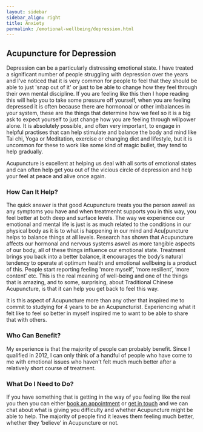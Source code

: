 ```yaml
---
layout: sidebar
sidebar_align: right
title: Anxiety
permalink: /emotional-wellbeing/depression.html
---
```

## Acupuncture for Depression
  Depression can be a particularly distressing emotional state. I have treated a significant number of people struggling with depression over the years and I've noticed that it is very common for people to feel that they should be able to just 'snap out of it' or just to be able to change how they feel through their own mental discipline.  If you are feeling like this then I hope reading this will help you to take some pressure off yourself, when you are feeling depressed it is often because there are hormonoal or other imbalances in your system, these are the things that determine how we feel so it is a big ask to expect yourself to just change how you are feeling through willpower alone.  It is absolutely possible, and often very important, to engage in helpful practises that can help stimulate and balance the body and mind like Tai chi, Yoga or Meditation, exercise or changing diet and lifestyle, but it is uncommon for these to work like some kind of magic bullet, they tend to help gradually.

Acupuncture is excellent at helping us deal with all sorts of emotional states and can often help get you out of the vicious circle of depression and help your feel at peace and alive once again.

### How Can It Help?
The quick answer is that good Acupuncture treats you the person aswell as any symptoms you have and when treatmenht supports you in this way, you feel better at both deep and surface levels. The way we experience our emotional and mental life is just is as much related to the conditions in our physical body as it is to what is happening in our mind and Acu[puncture helps to balance things at all levels. Research has shown that Acupuncture affects our hormonal and nervous systems aswell as more tangible aspects of our body, all of these things influence our emotional state. Treatment brings you back into a better balance, it encourages the body’s natural tendency to operate at optimum health and emotional wellbeing is a product of this. People start reporting feeling 'more myself’, ‘more resilient’, ‘more content’ etc. This is the real meaning of well-being and one of the things that is amazing, and to some, surprising, about Traditional Chinese Acupuncture, is that it can help you get back to feel this way.

It is this aspect of Acupuncture more than any other that inspired me to commit to studying for 4 years to be an Acupuncturist.  Experiencing what it felt like to feel so better in myself inspired me to want to be able to share that with others.


### Who Can Benefit?
  My experience is that the majority of people can probably benefit. Since I qualified in 2012, I can only think of a handful of people who have come to me with emotional issues who haven't felt much much better after a relatively short course of treatment.


### What Do I Need to Do?
  If you have something that is getting in the way of you feeling like the real you then you can either [book an appointment](/how-to-book.html) or [get in touch](#contact-trigger) and we can chat about what is giving you difficulty and whether Acupuncture might be able to help. The majority of people find it leaves them feeling much better, whether they ‘believe’ in Acupuncture or not.